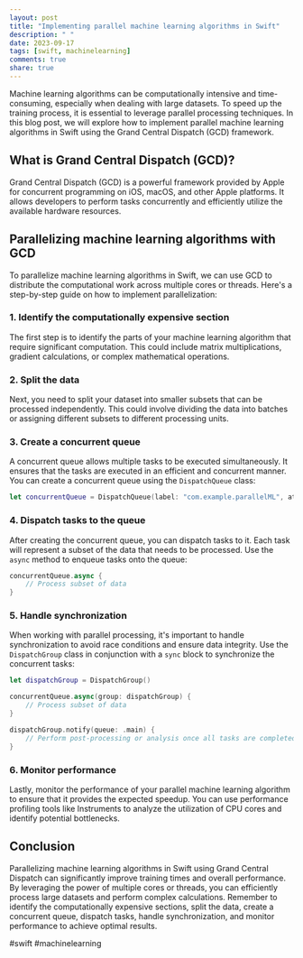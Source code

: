 ```yaml
---
layout: post
title: "Implementing parallel machine learning algorithms in Swift"
description: " "
date: 2023-09-17
tags: [swift, machinelearning]
comments: true
share: true
---
```


Machine learning algorithms can be computationally intensive and time-consuming, especially when dealing with large datasets. To speed up the training process, it is essential to leverage parallel processing techniques. In this blog post, we will explore how to implement parallel machine learning algorithms in Swift using the Grand Central Dispatch (GCD) framework.

## What is Grand Central Dispatch (GCD)?

Grand Central Dispatch (GCD) is a powerful framework provided by Apple for concurrent programming on iOS, macOS, and other Apple platforms. It allows developers to perform tasks concurrently and efficiently utilize the available hardware resources.

## Parallelizing machine learning algorithms with GCD

To parallelize machine learning algorithms in Swift, we can use GCD to distribute the computational work across multiple cores or threads. Here's a step-by-step guide on how to implement parallelization:

### 1. Identify the computationally expensive section

The first step is to identify the parts of your machine learning algorithm that require significant computation. This could include matrix multiplications, gradient calculations, or complex mathematical operations.

### 2. Split the data

Next, you need to split your dataset into smaller subsets that can be processed independently. This could involve dividing the data into batches or assigning different subsets to different processing units.

### 3. Create a concurrent queue

A concurrent queue allows multiple tasks to be executed simultaneously. It ensures that the tasks are executed in an efficient and concurrent manner. You can create a concurrent queue using the `DispatchQueue` class:

```swift
let concurrentQueue = DispatchQueue(label: "com.example.parallelML", attributes: .concurrent)
```

### 4. Dispatch tasks to the queue

After creating the concurrent queue, you can dispatch tasks to it. Each task will represent a subset of the data that needs to be processed. Use the `async` method to enqueue tasks onto the queue:

```swift
concurrentQueue.async {
    // Process subset of data
}
```

### 5. Handle synchronization

When working with parallel processing, it's important to handle synchronization to avoid race conditions and ensure data integrity. Use the `DispatchGroup` class in conjunction with a `sync` block to synchronize the concurrent tasks:

```swift
let dispatchGroup = DispatchGroup()

concurrentQueue.async(group: dispatchGroup) {
    // Process subset of data
}

dispatchGroup.notify(queue: .main) {
    // Perform post-processing or analysis once all tasks are completed
}
```

### 6. Monitor performance

Lastly, monitor the performance of your parallel machine learning algorithm to ensure that it provides the expected speedup. You can use performance profiling tools like Instruments to analyze the utilization of CPU cores and identify potential bottlenecks.

## Conclusion

Parallelizing machine learning algorithms in Swift using Grand Central Dispatch can significantly improve training times and overall performance. By leveraging the power of multiple cores or threads, you can efficiently process large datasets and perform complex calculations. Remember to identify the computationally expensive sections, split the data, create a concurrent queue, dispatch tasks, handle synchronization, and monitor performance to achieve optimal results.

#swift #machinelearning